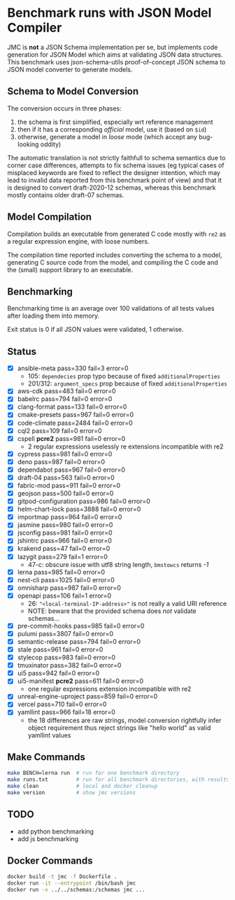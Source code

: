 # Benchmark runs with JSON Model Compiler

JMC is **not** a JSON Schema implementation per se, but implements code generation
for JSON Model which aims at validating JSON data structures.
This benchmark uses json-schema-utils proof-of-concept JSON schema to JSON model
converter to generate models.

## Schema to Model Conversion

The conversion occurs in three phases:

1. the schema is first simplified, especially wrt reference management
2. then if it has a corresponding _official_ model, use it (based on `$id`)
3. otherwise, generate a model in _loose_ mode (which accept any bug-looking oddity)

The automatic translation is not strictly faithfull to schema semantics due to corner case
differences, attempts to fix schema issues (eg typical cases of misplaced keywords
are fixed to reflect the designer intention, which may lead to invalid data reported
from this benchmark point of view) and that it is designed to convert draft-2020-12 schemas,
whereas this benchmark mostly contains older draft-07 schemas.

## Model Compilation

Compilation builds an executable from generated C code mostly with `re2` as a regular
expression engine, with loose numbers.

The compilation time reported includes converting the schema to a model,
generating C source code from the model, and compiling the C code and the (small)
support library to an executable.

## Benchmarking

Benchmarking time is an average over 100 validations of all tests values after
loading them into memory.

Exit status is 0 if all JSON values were validated, 1 otherwise.

## Status

- [x] ansible-meta pass=330 fail=3 error=0
  - 105: `dependecies` prop typo because of fixed `additionalProperties`
  - 201/312: `argument_specs` prop because of fixed `additionalProperties`
- [x] aws-cdk pass=483 fail=0 error=0
- [x] babelrc pass=794 fail=0 error=0
- [x] clang-format pass=133 fail=0 error=0
- [x] cmake-presets pass=967 fail=0 error=0
- [x] code-climate pass=2484 fail=0 error=0
- [x] cql2 pass=109 fail=0 error=0
- [x] cspell **pcre2** pass=981 fail=0 error=0
  - 2 regular expressions uselessly re extensions incompatible with re2
- [x] cypress pass=981 fail=0 error=0
- [x] deno pass=987 fail=0 error=0
- [x] dependabot pass=967 fail=0 error=0
- [x] draft-04 pass=563 fail=0 error=0
- [x] fabric-mod pass=911 fail=0 error=0
- [x] geojson pass=500 fail=0 error=0
- [x] gitpod-configuration pass=986 fail=0 error=0
- [x] helm-chart-lock pass=3888 fail=0 error=0
- [x] importmap pass=964 fail=0 error=0
- [x] jasmine pass=980 fail=0 error=0
- [x] jsconfig pass=981 fail=0 error=0
- [x] jshintrc pass=966 fail=0 error=0
- [x] krakend pass=47 fail=0 error=0
- [x] lazygit pass=279 fail=1 error=0
  - 47-c: obscure issue with utf8 string length, `bmstowcs` returns _-1_
- [x] lerna pass=985 fail=0 error=0
- [x] nest-cli pass=1025 fail=0 error=0
- [x] omnisharp pass=987 fail=0 error=0
- [x] openapi pass=106 fail=1 error=0
  - 26: `"<local-terminal-IP-address>"` is not really a valid URI reference
  - NOTE: beware that the provided schema does _not_ validate schemas…
- [x] pre-commit-hooks pass=985 fail=0 error=0
- [x] pulumi pass=3807 fail=0 error=0
- [x] semantic-release pass=794 fail=0 error=0
- [x] stale pass=961 fail=0 error=0
- [x] stylecop pass=983 fail=0 error=0
- [x] tmuxinator pass=382 fail=0 error=0
- [x] ui5 pass=942 fail=0 error=0
- [x] ui5-manifest **pcre2** pass=611 fail=0 error=0
  - one regular expressions extension incompatible with re2
- [x] unreal-engine-uproject pass=859 fail=0 error=0
- [x] vercel pass=710 fail=0 error=0
- [x] yamllint pass=966 fail=18 error=0
  - the 18 differences are raw strings, model conversion rightfully infer object requirement
    thus reject strings like "hello world" as valid yamllint values

## Make Commands

```sh
make BENCH=lerna run  # run for one benchmark directory
make runs.txt         # run for all benchmark directories, with results in runs.txt
make clean            # local and docker cleanup
make version          # show jmc versions
```

## TODO

- add python benchmarking
- add js benchmarking

## Docker Commands

```sh
docker build -t jmc -f Dockerfile .
docker run -it --entrypoint /bin/bash jmc
docker run -v ../../schemas:/schemas jmc ...
```
